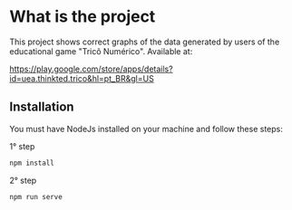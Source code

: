 # What is the project

This project shows correct graphs of the data generated by users of the educational game "Tricô Numérico". Available at: 

https://play.google.com/store/apps/details?id=uea.thinkted.trico&hl=pt_BR&gl=US

## Installation

You must have NodeJs installed on your machine and follow these steps:

1° step 
```bash
npm install
```
2° step 
```bash
npm run serve
